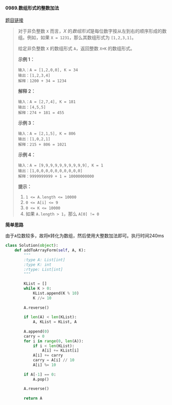 #### 0989.数组形式的整数加法
[题目链接](https://leetcode-cn.com/problems/add-to-array-form-of-integer/)
> 对于非负整数 `X` 而言，*X* 的*数组形式*是每位数字按从左到右的顺序形成的数组。例如，如果 `X = 1231`，那么其数组形式为 `[1,2,3,1]`。
>
> 给定非负整数 `X` 的数组形式 `A`，返回整数 `X+K` 的数组形式。
>
>  
>
>
>
> **示例 1：**
>
> ```
> 输入：A = [1,2,0,0], K = 34
> 输出：[1,2,3,4]
> 解释：1200 + 34 = 1234
> ```
>
> **解释 2：**
>
> ```
> 输入：A = [2,7,4], K = 181
> 输出：[4,5,5]
> 解释：274 + 181 = 455
> ```
>
> **示例 3：**
>
> ```
> 输入：A = [2,1,5], K = 806
> 输出：[1,0,2,1]
> 解释：215 + 806 = 1021
> ```
>
> **示例 4：**
>
> ```
> 输入：A = [9,9,9,9,9,9,9,9,9,9], K = 1
> 输出：[1,0,0,0,0,0,0,0,0,0,0]
> 解释：9999999999 + 1 = 10000000000
> ```
>
>  
>
> **提示：**
>
> 1. `1 <= A.length <= 10000`
> 2. `0 <= A[i] <= 9`
> 3. `0 <= K <= 10000`
> 4. 如果 `A.length > 1`，那么 `A[0] != 0`

**简单思路**

由于```A```位数较多，故将```K```转化为数组，然后使用大整数加法即可。执行时间240ms

```python
class Solution(object):
    def addToArrayForm(self, A, K):
        """
        :type A: List[int]
        :type K: int
        :rtype: List[int]
        """
        
        KList = []
        while K > 0:
            KList.append(K % 10)
            K //= 10
        
        A.reverse()
        
        if len(A) < len(KList):
            A, KList = KList, A
        
        A.append(0)
        carry = 0
        for i in range(0, len(A)):
            if i < len(KList):
                A[i] += KList[i]
            A[i] += carry
            carry = A[i] // 10
            A[i] %= 10
        
        if A[-1] == 0:
            A.pop()
        
        A.reverse()
        
        return A
```

